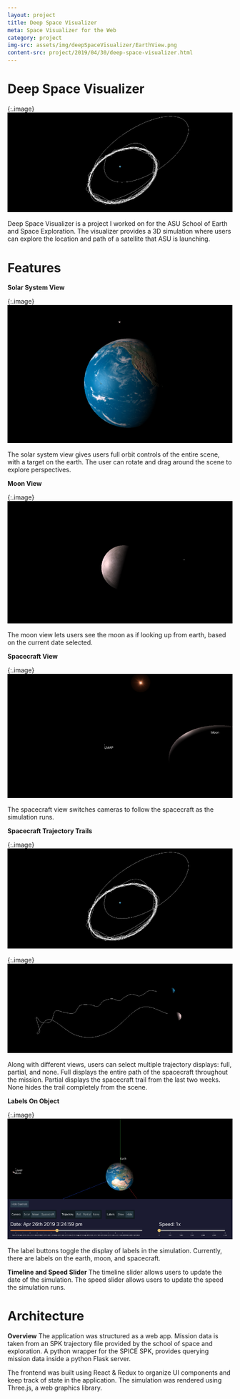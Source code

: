 ```yaml
---
layout: project
title: Deep Space Visualizer
meta: Space Visualizer for the Web
category: project
img-src: assets/img/deepSpaceVisualizer/EarthView.png
content-src: project/2019/04/30/deep-space-visualizer.html
---
```


# Deep Space Visualizer

{:.image}
![Alt text](assets/img/deepSpaceVisualizer/PathView.png "My Title")

Deep Space Visualizer is a project I worked on for the ASU School of Earth and Space Exploration. The visualizer provides a 3D simulation where users can explore the location and path of a satellite that ASU is launching.

# Features
**Solar System View**

{:.image}
![Alt text](assets/img/deepSpaceVisualizer/EarthView.png "My Title")

The solar system view gives users full orbit controls of the entire scene, with a target on the earth. The user can rotate and drag around the scene to explore perspectives.

**Moon View**

{:.image}
![Alt text](assets/img/deepSpaceVisualizer/MoonView.png "My Title")

The moon view lets users see the moon as if looking up from earth, based on the current date selected.

**Spacecraft View**

{:.image}
![Alt text](assets/img/deepSpaceVisualizer/SpacecraftView.png "My Title")

The spacecraft view switches cameras to follow the spacecraft as the simulation runs.

**Spacecraft Trajectory Trails**

{:.image}
![Alt text](assets/img/deepSpaceVisualizer/PathView.png "My Title")

{:.image}
![Alt text](assets/img/deepSpaceVisualizer/PartialTrail.png "My Title")

Along with different views, users can select multiple trajectory displays: full, partial, and none. Full displays the entire path of the spacecraft throughout the mission. Partial displays the spacecraft trail from the last two weeks. None hides the trail completely from the scene.

**Labels On Object**

{:.image}
![Alt text](assets/img/deepSpaceVisualizer/LabelScene.png "My Title")

The label buttons toggle the display of labels in the simulation. Currently, there are labels on the earth, moon, and spacecraft.

**Timeline and Speed Slider**
The timeline slider allows users to update the date of the simulation. The speed slider allows users to update the speed the simulation runs.

# Architecture
**Overview**
The application was structured as a web app. Mission data is taken from an SPK trajectory file provided by the school of space and exploration. A python wrapper for the SPICE SPK, provides querying mission data inside a python Flask server.

The frontend was built using React & Redux to organize UI components and keep track of state in the application. The simulation was rendered using Three.js, a web graphics library.